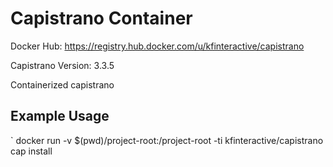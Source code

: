 # Capistrano Container

Docker Hub: https://registry.hub.docker.com/u/kfinteractive/capistrano

Capistrano Version: 3.3.5

Containerized capistrano

## Example Usage

 `  docker run -v $(pwd)/project-root:/project-root -ti kfinteractive/capistrano cap install
